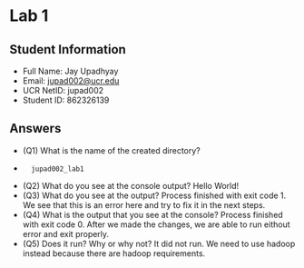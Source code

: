 # Lab 1
## Student Information
* Full Name: Jay Upadhyay
* Email: jupad002@ucr.edu
* UCR NetID: jupad002
* Student ID: 862326139

## Answers 

* (Q1) What is the name of the created directory?
*
        jupad002_lab1
* (Q2) What do you see at the console output?
        Hello World!
* (Q3) What do you see at the output?
        Process finished with exit code 1. We see that this is an error here and try to fix it in the next steps.
* (Q4) What is the output that you see at the console?
        Process finished with exit code 0. After we made the changes, we are able to run eithout error and exit properly.
* (Q5) Does it run? Why or why not?
        It did not run. We need to use hadoop instead because there are hadoop requirements.
